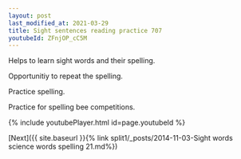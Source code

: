 ```yaml
---
layout: post
last_modified_at: 2021-03-29
title: Sight sentences reading practice 707
youtubeId: ZFnjOP_cC5M
---
```

 
 
Helps to learn sight words and their spelling.

Opportunitiy to repeat the spelling. 

Practice spelling. 
 
Practice for spelling bee competitions. 
 
{% include youtubePlayer.html id=page.youtubeId %}
 
 

[Next]({{ site.baseurl }}{% link  split1/_posts/2014-11-03-Sight words science words spelling 21.md%})
 
